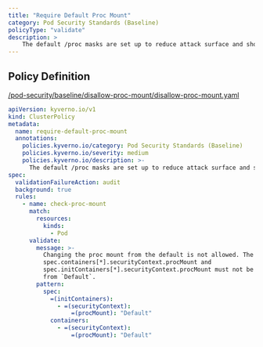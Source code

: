 ```yaml
---
title: "Require Default Proc Mount"
category: Pod Security Standards (Baseline)
policyType: "validate"
description: >
    The default /proc masks are set up to reduce attack surface and should be required.
---
```


## Policy Definition
<a href="https://github.com/kyverno/policies/raw/main//pod-security/baseline/disallow-proc-mount/disallow-proc-mount.yaml" target="-blank">/pod-security/baseline/disallow-proc-mount/disallow-proc-mount.yaml</a>

```yaml
apiVersion: kyverno.io/v1
kind: ClusterPolicy
metadata:
  name: require-default-proc-mount
  annotations:
    policies.kyverno.io/category: Pod Security Standards (Baseline)
    policies.kyverno.io/severity: medium
    policies.kyverno.io/description: >-
      The default /proc masks are set up to reduce attack surface and should be required.
spec:
  validationFailureAction: audit
  background: true
  rules:
    - name: check-proc-mount
      match:
        resources:
          kinds:
            - Pod
      validate:
        message: >-
          Changing the proc mount from the default is not allowed. The fields
          spec.containers[*].securityContext.procMount and
          spec.initContainers[*].securityContext.procMount must not be changed 
          from `Default`.
        pattern:
          spec:
            =(initContainers):
              - =(securityContext):
                  =(procMount): "Default"
            containers:
              - =(securityContext):
                  =(procMount): "Default"

```
